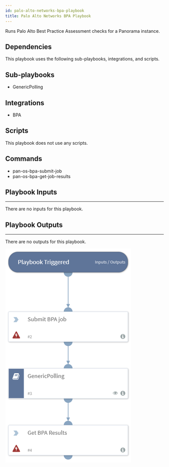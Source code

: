 ```yaml
---
id: palo-alto-networks-bpa-playbook
title: Palo Alto Networks BPA Playbook
---
```


Runs Palo Alto Best Practice Assessment checks for a Panorama instance.

## Dependencies
This playbook uses the following sub-playbooks, integrations, and scripts.

## Sub-playbooks
* GenericPolling

## Integrations
* BPA

## Scripts
This playbook does not use any scripts.

## Commands
* pan-os-bpa-submit-job
* pan-os-bpa-get-job-results

## Playbook Inputs
---
There are no inputs for this playbook.

## Playbook Outputs
---
There are no outputs for this playbook.

![Palo Alto Networks BPA Playbook](https://github.com/ElazarK/content-docs/blob/master/images/playbooks/Palo%20Alto%20Networks%20BPA%20Playbook.png)

